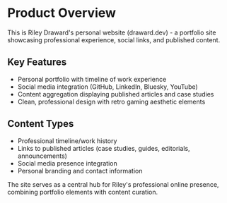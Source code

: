 # Product Overview

This is Riley Draward's personal website (draward.dev) - a portfolio site showcasing professional experience, social links, and published content.

## Key Features
- Personal portfolio with timeline of work experience
- Social media integration (GitHub, LinkedIn, Bluesky, YouTube)
- Content aggregation displaying published articles and case studies
- Clean, professional design with retro gaming aesthetic elements

## Content Types
- Professional timeline/work history
- Links to published articles (case studies, guides, editorials, announcements)
- Social media presence integration
- Personal branding and contact information

The site serves as a central hub for Riley's professional online presence, combining portfolio elements with content curation.